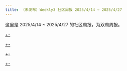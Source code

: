 ```yaml
---
title: （未发布）Weekly3 社区周报 2025/4/14 ~ 2025/4/27
---
```


这里是 2025/4/14 ~ 2025/4/27 的社区周报，为双周周报。

[+-](/weekly/weekly3/official.md#:embed)

[+-](/weekly/weekly3/projects.md#:embed)

[+-](/weekly/weekly3/packages.md#:embed)

[+-](/weekly/weekly3/community.md#:embed)

